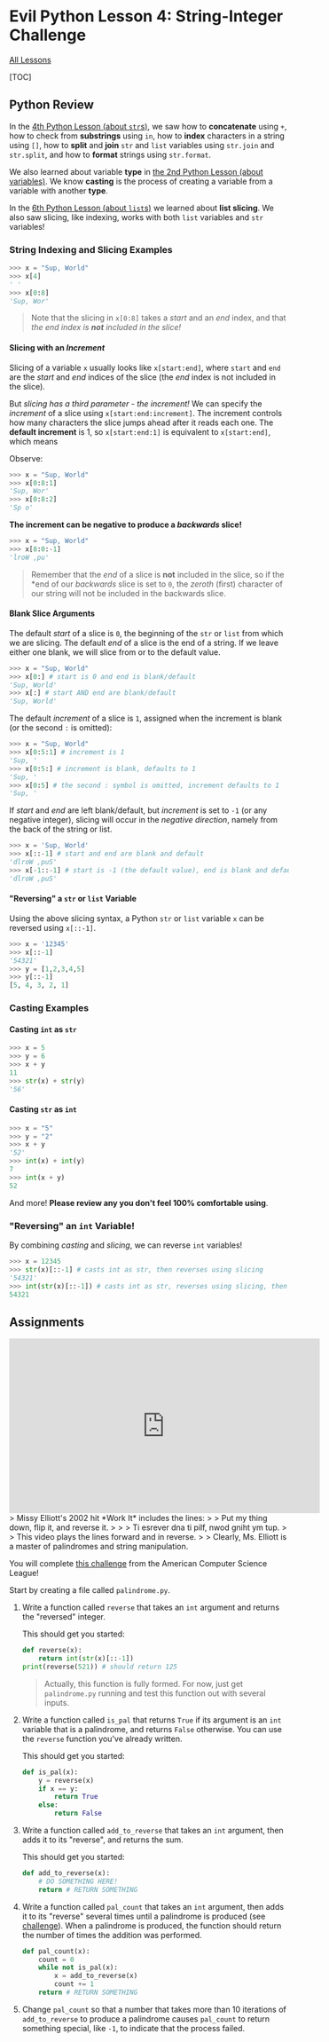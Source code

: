 # Evil Python Lesson 4: String-Integer Challenge

[All Lessons](https://zsiegel92.github.io/evilpython/)

[TOC]


## Python Review

In the [4th Python Lesson (about `str`s)](https://zsiegel92.github.io/Eitan_S/Lessons/Lesson_4_Strings/Python4.html), we saw how to **concatenate** using `+`, how to check from **substrings** using `in`, how to **index** characters in a string using `[]`, how to **split** and **join** `str` and `list` variables using `str.join` and `str.split`, and how to **format** strings using `str.format`.

We also learned about variable **type** in [the 2nd Python Lesson (about variables)](https://zsiegel92.github.io/Eitan_S/Lessons/Lesson_2_Variables_and_Conditionals/Python2.html). We know **casting** is the process of creating a variable from a variable with another **type**.

In the [6th Python Lesson (about `list`s)](https://zsiegel92.github.io/Eitan_S/Lessons/Lesson_6_Lists/Python6.html#indexing-and-slicing) we learned about **list slicing**. We also saw slicing, like indexing, works with both `list` variables and `str` variables!

### String Indexing and Slicing Examples

```python
>>> x = "Sup, World"
>>> x[4]
' '
>>> x[0:8]
'Sup, Wor'
```
> Note that the slicing in `x[0:8]` takes a *start* and an *end* index, and that *the end index is **not** included in the slice!*

#### Slicing with an *Increment*

Slicing of a variable `x` usually looks like `x[start:end]`, where `start` and `end` are the *start* and *end* indices of the slice (the *end* index is not included in the slice).

But *slicing has a third parameter - the *increment*!* We can specify the *increment* of a slice using `x[start:end:increment]`. The increment controls how many characters the slice jumps ahead after it reads each one. The **default increment** is 1, so `x[start:end:1]` is equivalent to `x[start:end]`, which means

Observe:

```python
>>> x = "Sup, World"
>>> x[0:8:1]
'Sup, Wor'
>>> x[0:8:2]
'Sp o'
```

**The increment can be negative to produce a *backwards* slice!**

```python
>>> x = "Sup, World"
>>> x[8:0:-1]
'lroW ,pu'
```
> Remember that the *end* of a slice is **not** included in the slice, so if the *end of our *backwards* slice is set to `0`, the *zeroth* (first) character of our string will not be included in the backwards slice.

#### Blank Slice Arguments

The default *start* of a slice is `0`, the beginning of the `str` or `list` from which we are slicing. The default *end* of a slice is the end of a string. If we leave either one blank, we will slice from or to the default value.

```python
>>> x = "Sup, World"
>>> x[0:] # start is 0 and end is blank/default
'Sup, World'
>>> x[:] # start AND end are blank/default
'Sup, World'
```

The default *increment* of a slice is `1`, assigned when the increment is blank (or the second `:` is omitted):

```python
>>> x = "Sup, World"
>>> x[0:5:1] # increment is 1
'Sup, '
>>> x[0:5:] # increment is blank, defaults to 1
'Sup, '
>>> x[0:5] # the second : symbol is omitted, increment defaults to 1
'Sup, '
```

If *start* and *end* are left blank/default, but *increment* is set to `-1` (or any negative integer), slicing will occur in the *negative direction*, namely from the back of the string or list.

```python
>>> x = 'Sup, World'
>>> x[::-1] # start and end are blank and default
'dlroW ,puS'
>>> x[-1::-1] # start is -1 (the default value), end is blank and defaults
'dlroW ,puS'
```


#### "Reversing" a `str` or `list` Variable

Using the above slicing syntax, a Python `str` or `list` variable `x` can be reversed using `x[::-1]`.

```python
>>> x = '12345'
>>> x[::-1]
'54321'
>>> y = [1,2,3,4,5]
>>> y[::-1]
[5, 4, 3, 2, 1]
```


### Casting Examples

#### Casting `int` as `str`

```python
>>> x = 5
>>> y = 6
>>> x + y
11
>>> str(x) + str(y)
'56'
```

#### Casting `str` as `int`

```python
>>> x = "5"
>>> y = "2"
>>> x + y
'52'
>>> int(x) + int(y)
7
>>> int(x + y)
52
```

And more! **Please review any you don't feel 100% comfortable using**.

### "Reversing" an `int` Variable!

By combining *casting* and *slicing*, we can reverse `int` variables!

```python
>>> x = 12345
>>> str(x)[::-1] # casts int as str, then reverses using slicing
'54321'
>>> int(str(x)[::-1]) # casts int as str, reverses using slicing, then casts back to int
54321
```


## Assignments

<iframe width="560" height="315" src="https://www.youtube-nocookie.com/embed/Hs_v7rGAdKc?rel=0&amp;start=52" frameborder="0" allow="autoplay; encrypted-media" allowfullscreen></iframe>
> Missy Elliott's 2002 hit *Work It* includes the lines:
> > Put my thing down, flip it, and reverse it.
>
> > Ti esrever dna ti pilf, nwod gniht ym tup.
>
> This video plays the lines forward and in reverse.
>
> Clearly, Ms. Elliott is a master of palindromes and string manipulation.

You will complete [this challenge](http://www.acsl.org/acsl/sample_ques/c_3_palindrome_sr.pdf) from the American Computer Science League!

Start by creating a file called `palindrome.py`.

1. Write a function called `reverse` that takes an `int` argument and returns the "reversed" integer.

	This should get you started:
	```python
	def reverse(x):
		return int(str(x)[::-1])
	print(reverse(521)) # should return 125
	```
	> Actually, this function is fully formed. For now, just get `palindrome.py` running and test this function out with several inputs.

2. Write a function called `is_pal` that returns `True` if its argument is an `int` variable that is a palindrome, and returns `False` otherwise. You can use the `reverse` function you've already written.

	This should get you started:
	```python
	def is_pal(x):
		y = reverse(x)
		if x == y:
			return True
		else:
			return False
	```

3. Write a function called `add_to_reverse` that takes an `int` argument, then adds it to its "reverse", and returns the sum.

	This should get you started:
	```python
	def add_to_reverse(x):
		# DO SOMETHING HERE!
		return # RETURN SOMETHING
	```

4. Write a function called `pal_count` that takes an `int` argument, then adds it to its "reverse" several times until a palindrome is produced (see [challenge](http://www.acsl.org/acsl/sample_ques/c_3_palindrome_sr.pdf)). When a palindrome is produced, the function should return the number of times the addition was performed.

	```python
	def pal_count(x):
		count = 0
		while not is_pal(x):
			x = add_to_reverse(x)
			count += 1
		return # RETURN SOMETHING
	```

5. Change `pal_count` so that a number that takes more than 10 iterations of `add_to_reverse` to produce a palindrome causes `pal_count` to return something special, like `-1`, to indicate that the process failed.
